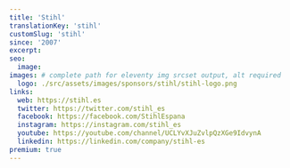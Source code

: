 ```yaml
---
title: 'Stihl'
translationKey: 'stihl'
customSlug: 'stihl'
since: '2007'
excerpt:
seo:
  image:
images: # complete path for eleventy img srcset output, alt required
  logo: ./src/assets/images/sponsors/stihl/stihl-logo.png
links:
  web: https://stihl.es
  twitter: https://twitter.com/stihl_es
  facebook: https://facebook.com/StihlEspana
  instagram: https://instagram.com/stihl_es
  youtube: https://youtube.com/channel/UCLYvXJuZvlpQzXGe9IdvynA
  linkedin: https://linkedin.com/company/stihl-es
premium: true
---
```

